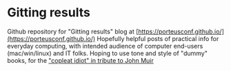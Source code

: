 # Gitting results
Github repository for "Gitting results" blog at [https://porteusconf.github.io/](https://porteusconf.github.io/)
Hopefully helpful posts of practical info for everyday computing, with intended audience of computer end-users (mac/win/linux) and IT folks. Hoping to use tone and style of "dummy" books, for the ["copleat idiot" in tribute to John Muir](https://en.wikipedia.org/wiki/John_Muir_(engineer))
